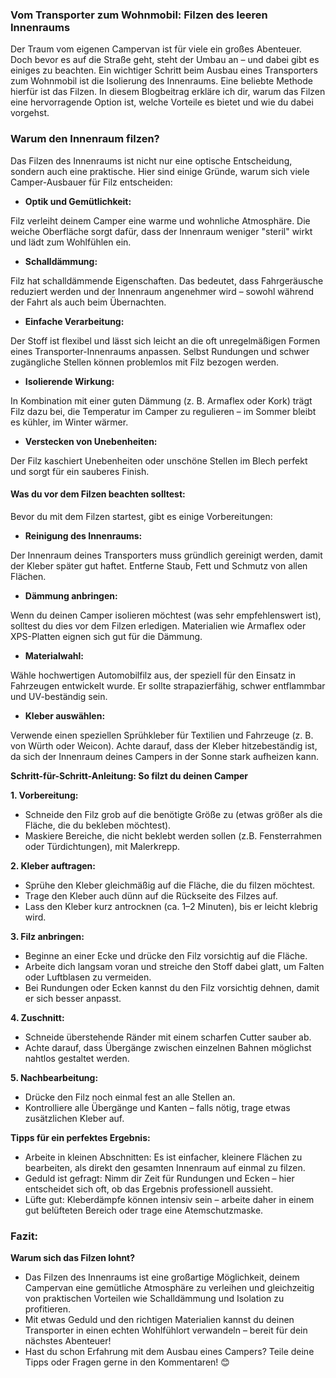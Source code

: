 ### Vom Transporter zum Wohnmobil: Filzen des leeren Innenraums

Der Traum vom eigenen Campervan ist für viele ein großes Abenteuer. Doch bevor es auf die Straße geht, steht der Umbau an – und dabei gibt es einiges zu beachten. Ein wichtiger Schritt beim Ausbau eines Transporters zum Wohnmobil ist die Isolierung des Innenraums. Eine beliebte Methode hierfür ist das Filzen. In diesem Blogbeitrag erkläre ich dir, warum das Filzen eine hervorragende Option ist, welche Vorteile es bietet und wie du dabei vorgehst.

### Warum den Innenraum filzen?
Das Filzen des Innenraums ist nicht nur eine optische Entscheidung, sondern auch eine praktische. Hier sind einige Gründe, warum sich viele Camper-Ausbauer für Filz entscheiden:
- **Optik und Gemütlichkeit:**

Filz verleiht deinem Camper eine warme und wohnliche Atmosphäre. Die weiche Oberfläche sorgt dafür, dass der Innenraum weniger "steril" wirkt und lädt zum Wohlfühlen ein.
- **Schalldämmung:**

Filz hat schalldämmende Eigenschaften. Das bedeutet, dass Fahrgeräusche reduziert werden und der Innenraum angenehmer wird – sowohl während der Fahrt als auch beim Übernachten.
- **Einfache Verarbeitung:**

Der Stoff ist flexibel und lässt sich leicht an die oft unregelmäßigen Formen eines Transporter-Innenraums anpassen. Selbst Rundungen und schwer zugängliche Stellen können problemlos mit Filz bezogen werden.
- **Isolierende Wirkung:**

In Kombination mit einer guten Dämmung (z. B. Armaflex oder Kork) trägt Filz dazu bei, die Temperatur im Camper zu regulieren – im Sommer bleibt es kühler, im Winter wärmer.

- **Verstecken von Unebenheiten:**

Der Filz kaschiert Unebenheiten oder unschöne Stellen im Blech perfekt und sorgt für ein sauberes Finish.

#### Was du vor dem Filzen beachten solltest:
Bevor du mit dem Filzen startest, gibt es einige Vorbereitungen:

- **Reinigung des Innenraums:**

Der Innenraum deines Transporters muss gründlich gereinigt werden, damit der Kleber später gut haftet. Entferne Staub, Fett und Schmutz von allen Flächen.

- **Dämmung anbringen:**

Wenn du deinen Camper isolieren möchtest (was sehr empfehlenswert ist), solltest du dies vor dem Filzen erledigen. Materialien wie Armaflex oder XPS-Platten eignen sich gut für die Dämmung.

- **Materialwahl:**

Wähle hochwertigen Automobilfilz aus, der speziell für den Einsatz in Fahrzeugen entwickelt wurde. Er sollte strapazierfähig, schwer entflammbar und UV-beständig sein.

- **Kleber auswählen:**

Verwende einen speziellen Sprühkleber für Textilien und Fahrzeuge (z. B. von Würth oder Weicon). Achte darauf, dass der Kleber hitzebeständig ist, da sich der Innenraum deines Campers in der Sonne stark aufheizen kann.

**Schritt-für-Schritt-Anleitung: So filzt du deinen Camper**

**1. Vorbereitung:**

   - Schneide den Filz grob auf die benötigte Größe zu (etwas größer als die Fläche, die du bekleben möchtest).
   - Maskiere Bereiche, die nicht beklebt werden sollen (z.B. Fensterrahmen oder Türdichtungen), mit Malerkrepp.

**2. Kleber auftragen:**

   - Sprühe den Kleber gleichmäßig auf die Fläche, die du filzen möchtest.
   - Trage den Kleber auch dünn auf die Rückseite des Filzes auf.
   - Lass den Kleber kurz antrocknen (ca. 1–2 Minuten), bis er leicht klebrig wird.

**3. Filz anbringen:**

   - Beginne an einer Ecke und drücke den Filz vorsichtig auf die Fläche.
   - Arbeite dich langsam voran und streiche den Stoff dabei glatt, um Falten oder Luftblasen zu vermeiden.
   - Bei Rundungen oder Ecken kannst du den Filz vorsichtig dehnen, damit er sich besser anpasst.

**4. Zuschnitt:**

   - Schneide überstehende Ränder mit einem scharfen Cutter sauber ab.
   - Achte darauf, dass Übergänge zwischen einzelnen Bahnen möglichst nahtlos gestaltet werden.

**5. Nachbearbeitung:**

   - Drücke den Filz noch einmal fest an alle Stellen an.
   - Kontrolliere alle Übergänge und Kanten – falls nötig, trage etwas zusätzlichen Kleber auf.

**Tipps für ein perfektes Ergebnis:**

- Arbeite in kleinen Abschnitten: Es ist einfacher, kleinere Flächen zu bearbeiten, als direkt den gesamten Innenraum auf einmal zu filzen.
- Geduld ist gefragt: Nimm dir Zeit für Rundungen und Ecken – hier entscheidet sich oft, ob das Ergebnis professionell aussieht.
- Lüfte gut: Kleberdämpfe können intensiv sein – arbeite daher in einem gut belüfteten Bereich oder trage eine Atemschutzmaske.

### **Fazit:**

**Warum sich das Filzen lohnt?**

- Das Filzen des Innenraums ist eine großartige Möglichkeit, deinem Campervan eine gemütliche Atmosphäre zu verleihen und gleichzeitig von praktischen Vorteilen wie Schalldämmung und Isolation zu profitieren. 
- Mit etwas Geduld und den richtigen Materialien kannst du deinen Transporter in einen echten Wohlfühlort verwandeln – bereit für dein nächstes Abenteuer!
- Hast du schon Erfahrung mit dem Ausbau eines Campers? Teile deine Tipps oder Fragen gerne in den Kommentaren! 😊
